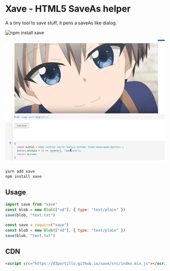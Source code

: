 # Xave - HTML5 SaveAs helper

A a tiny tool to save stuff, it pens a saveAs like dialog.

![npm install xave](https://nodei.co/npm/xave.png?downloads=true&downloadRank=true)

![Example](./example.gif)

```
yarn add xave
npm install xave
```

## Usage

```js
import save from "xave"
const blob = new Blob(["xd"], { type: "text/plain" })
save(blob, "text.txt")
```

```js
const save = require("xave")
const blob = new Blob(["xd"], { type: "text/plain" })
save(blob, "text.txt")
```

## CDN

```html
<script src="https://d3portillo.github.io/xave/src/index.min.js"></script>
```

